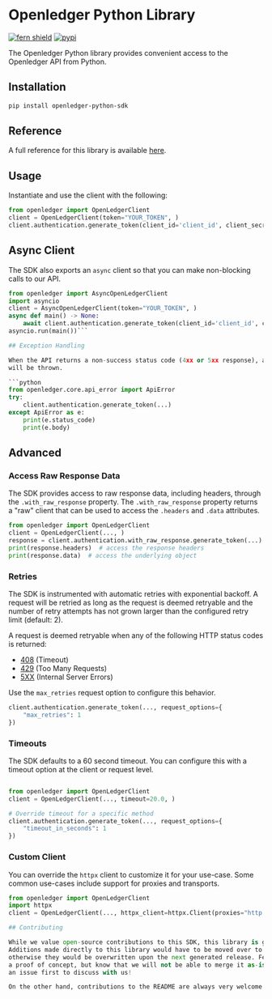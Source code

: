 # Openledger Python Library

[![fern shield](https://img.shields.io/badge/%F0%9F%8C%BF-Built%20with%20Fern-brightgreen)](https://buildwithfern.com?utm_source=github&utm_medium=github&utm_campaign=readme&utm_source=https%3A%2F%2Fgithub.com%2Fopenledger%2Fopenledger-python-sdk)
[![pypi](https://img.shields.io/pypi/v/openledger-python-sdk)](https://pypi.python.org/pypi/openledger-python-sdk)

The Openledger Python library provides convenient access to the Openledger API from Python.

## Installation

```sh
pip install openledger-python-sdk
```

## Reference

A full reference for this library is available [here](./reference.md).

## Usage

Instantiate and use the client with the following:

```python
from openledger import OpenLedgerClient
client = OpenLedgerClient(token="YOUR_TOKEN", )
client.authentication.generate_token(client_id='client_id', client_secret='client_secret', )
```

## Async Client

The SDK also exports an `async` client so that you can make non-blocking calls to our API.

```python
from openledger import AsyncOpenLedgerClient
import asyncio
client = AsyncOpenLedgerClient(token="YOUR_TOKEN", )
async def main() -> None:
    await client.authentication.generate_token(client_id='client_id', client_secret='client_secret', )
asyncio.run(main())```

## Exception Handling

When the API returns a non-success status code (4xx or 5xx response), a subclass of the following error
will be thrown.

```python
from openledger.core.api_error import ApiError
try:
    client.authentication.generate_token(...)
except ApiError as e:
    print(e.status_code)
    print(e.body)
```

## Advanced

### Access Raw Response Data

The SDK provides access to raw response data, including headers, through the `.with_raw_response` property.
The `.with_raw_response` property returns a "raw" client that can be used to access the `.headers` and `.data` attributes.

```python
from openledger import OpenLedgerClient
client = OpenLedgerClient(..., )
response = client.authentication.with_raw_response.generate_token(...)
print(response.headers)  # access the response headers
print(response.data)  # access the underlying object
```

### Retries

The SDK is instrumented with automatic retries with exponential backoff. A request will be retried as long
as the request is deemed retryable and the number of retry attempts has not grown larger than the configured
retry limit (default: 2).

A request is deemed retryable when any of the following HTTP status codes is returned:

- [408](https://developer.mozilla.org/en-US/docs/Web/HTTP/Status/408) (Timeout)
- [429](https://developer.mozilla.org/en-US/docs/Web/HTTP/Status/429) (Too Many Requests)
- [5XX](https://developer.mozilla.org/en-US/docs/Web/HTTP/Status/500) (Internal Server Errors)

Use the `max_retries` request option to configure this behavior.

```python
client.authentication.generate_token(..., request_options={
    "max_retries": 1
})
```

### Timeouts

The SDK defaults to a 60 second timeout. You can configure this with a timeout option at the client or request level.

```python

from openledger import OpenLedgerClient
client = OpenLedgerClient(..., timeout=20.0, )

# Override timeout for a specific method
client.authentication.generate_token(..., request_options={
    "timeout_in_seconds": 1
})
```

### Custom Client

You can override the `httpx` client to customize it for your use-case. Some common use-cases include support for proxies
and transports.

```python
from openledger import OpenLedgerClient
import httpx
client = OpenLedgerClient(..., httpx_client=httpx.Client(proxies="http://my.test.proxy.example.com", transport=httpx.HTTPTransport(local_address="0.0.0.0"), ))```

## Contributing

While we value open-source contributions to this SDK, this library is generated programmatically.
Additions made directly to this library would have to be moved over to our generation code,
otherwise they would be overwritten upon the next generated release. Feel free to open a PR as
a proof of concept, but know that we will not be able to merge it as-is. We suggest opening
an issue first to discuss with us!

On the other hand, contributions to the README are always very welcome!
